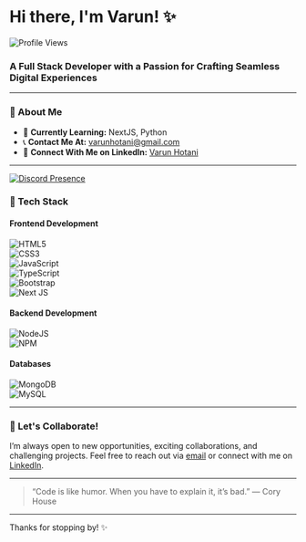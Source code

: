 # Hi there, I'm Varun! ✨

![Profile Views](https://komarev.com/ghpvc/?username=imvanika)

### A Full Stack Developer with a Passion for Crafting Seamless Digital Experiences

---

### 🌌 About Me

- 🌱 **Currently Learning:** NextJS, Python  
- 📞 **Contact Me At:** [varunhotani@gmail.com](mailto:varunhotani@gmail.com)  
- 💼 **Connect With Me on LinkedIn:** [Varun Hotani](https://www.linkedin.com/in/varun-hotani-51b046300/)  

---
<!-- ![Discord](https://discord.c99.nl/widget/theme-3/836471571786104873.png) -->
[![Discord Presence](https://lanyard.cnrad.dev/api/:728892652438814740)](https://discord.com/users/:728892652438814740)

### 🔧 Tech Stack

#### Frontend Development
![HTML5](https://img.shields.io/badge/html5-%23E34F26.svg?style=for-the-badge&logo=html5&logoColor=white)  
![CSS3](https://img.shields.io/badge/css3-%231572B6.svg?style=for-the-badge&logo=css3&logoColor=white)  
![JavaScript](https://img.shields.io/badge/javascript-%23323330.svg?style=for-the-badge&logo=javascript&logoColor=%23F7DF1E)  
![TypeScript](https://img.shields.io/badge/typescript-%23007ACC.svg?style=for-the-badge&logo=typescript&logoColor=white)  
![Bootstrap](https://img.shields.io/badge/bootstrap-%238511FA.svg?style=for-the-badge&logo=bootstrap&logoColor=white)  
![Next JS](https://img.shields.io/badge/Next-black?style=for-the-badge&logo=next.js&logoColor=white)  

#### Backend Development
![NodeJS](https://img.shields.io/badge/node.js-6DA55F?style=for-the-badge&logo=node.js&logoColor=white)  
![NPM](https://img.shields.io/badge/NPM-%23CB3837.svg?style=for-the-badge&logo=npm&logoColor=white)  

#### Databases
![MongoDB](https://img.shields.io/badge/MongoDB-%234ea94b.svg?style=for-the-badge&logo=mongodb&logoColor=white)  
![MySQL](https://img.shields.io/badge/mysql-4479A1.svg?style=for-the-badge&logo=mysql&logoColor=white)  

---

### 🚀 Let's Collaborate!
I’m always open to new opportunities, exciting collaborations, and challenging projects. Feel free to reach out via [email](mailto:varunhotani@gmail.com) or connect with me on [LinkedIn](https://www.linkedin.com/in/varun-hotani-51b046300/).

---

> “Code is like humor. When you have to explain it, it’s bad.” — Cory House

---

Thanks for stopping by! ✨
